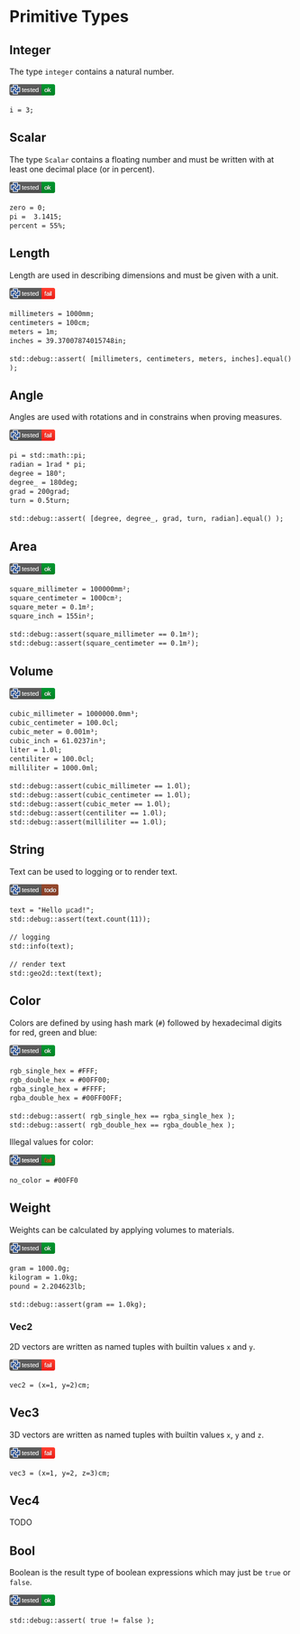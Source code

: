 # Primitive Types

## Integer

The type `integer` contains a natural number.

[![test](.test/types_primitive_integer.png)](.test/types_primitive_integer.log)

```µcad,types_primitive_integer
i = 3;
```

## Scalar

The type `Scalar` contains a floating number and must be written with at least one decimal place (or in percent).

[![test](.test/types_primitive_scalar.png)](.test/types_primitive_scalar.log)

```µcad,types_primitive_scalar
zero = 0;
pi =  3.1415;
percent = 55%;
```

## Length

Length are used in describing dimensions and must be given with a unit.

[![test](.test/types_primitive_length.png)](.test/types_primitive_length.log)

```µcad,types_primitive_length
millimeters = 1000mm;
centimeters = 100cm;
meters = 1m;
inches = 39.37007874015748in;

std::debug::assert( [millimeters, centimeters, meters, inches].equal() );
```

## Angle

Angles are used with rotations and in constrains when proving measures.

[![test](.test/types_primitive_angle.png)](.test/types_primitive_angle.log)

```µcad,types_primitive_angle
pi = std::math::pi;
radian = 1rad * pi;
degree = 180°;
degree_ = 180deg;
grad = 200grad;
turn = 0.5turn;

std::debug::assert( [degree, degree_, grad, turn, radian].equal() );
```

## Area

[![test](.test/types_primitive_area.png)](.test/types_primitive_area.log)

```µcad,types_primitive_area
square_millimeter = 100000mm²;
square_centimeter = 1000cm²;
square_meter = 0.1m²;
square_inch = 155in²;

std::debug::assert(square_millimeter == 0.1m²);
std::debug::assert(square_centimeter == 0.1m²);
```

## Volume

[![test](.test/types_primitive_volume.png)](.test/types_primitive_volume.log)

```µcad,types_primitive_volume
cubic_millimeter = 1000000.0mm³;
cubic_centimeter = 100.0cl;
cubic_meter = 0.001m³;
cubic_inch = 61.0237in³;
liter = 1.0l;
centiliter = 100.0cl;
milliliter = 1000.0ml;

std::debug::assert(cubic_millimeter == 1.0l);
std::debug::assert(cubic_centimeter == 1.0l);
std::debug::assert(cubic_meter == 1.0l);
std::debug::assert(centiliter == 1.0l);
std::debug::assert(milliliter == 1.0l);
```

## String

Text can be used to logging or to render text.

[![test](.test/types_primitive_string.png)](.test/types_primitive_string.log)

```µcad,types_primitive_string#todo
text = "Hello µcad!";
std::debug::assert(text.count(11));

// logging
std::info(text);

// render text
std::geo2d::text(text);
```

## Color

Colors are defined by using hash mark (`#`) followed by hexadecimal digits for red, green and blue:

[![test](.test/types_primitive_color.png)](.test/types_primitive_color.log)

```µcad,types_primitive_color
rgb_single_hex = #FFF;
rgb_double_hex = #00FF00;
rgba_single_hex = #FFFF;
rgba_double_hex = #00FF00FF;

std::debug::assert( rgb_single_hex == rgba_single_hex );
std::debug::assert( rgb_double_hex == rgba_double_hex );
```

Illegal values for color:

[![test](.test/types_primitive_no_color.png)](.test/types_primitive_no_color.log)

```µcad,types_primitive_no_color#fail
no_color = #00FF0
```

## Weight

Weights can be calculated by applying volumes to materials.

[![test](.test/types_primitive_weight.png)](.test/types_primitive_weight.log)

```µcad,types_primitive_weight
gram = 1000.0g;
kilogram = 1.0kg;
pound = 2.204623lb;

std::debug::assert(gram == 1.0kg);
```

### Vec2

2D vectors are written as named tuples with builtin values `x` and `y`.

[![test](.test/types_primitive_vec2.png)](.test/types_primitive_vec2.log)

```µcad,types_primitive_vec2
vec2 = (x=1, y=2)cm;
```

## Vec3

3D vectors are written as named tuples with builtin values `x`, `y` and `z`.

[![test](.test/types_primitive_vec3.png)](.test/types_primitive_vec3.log)

```µcad,types_primitive_vec3
vec3 = (x=1, y=2, z=3)cm;
```

## Vec4

TODO

## Bool

Boolean is the result type of boolean expressions which may just be `true` or `false`.

[![test](.test/types_primitive_bool.png)](.test/types_primitive_bool.log)

```µcad,types_primitive_bool
std::debug::assert( true != false );
```
